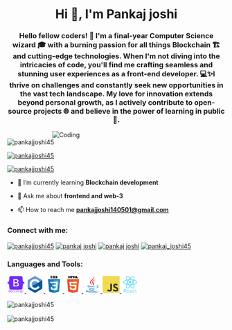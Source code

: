 <h1 align="center">Hi 👋, I'm Pankaj joshi</h1>
<h3 align="center">Hello fellow coders! 👋 I'm a final-year Computer Science wizard 🎓 with a burning passion for all things Blockchain 🏗️ and cutting-edge technologies. When I'm not diving into the intricacies of code, you'll find me crafting seamless and stunning user experiences as a front-end developer. 💻✨I thrive on challenges and constantly seek new opportunities in the vast tech landscape. My love for innovation extends beyond personal growth, as I actively contribute to open-source projects 🌐 and believe in the power of learning in public 📢.</h3>
<img align="right" alt="Coding" width="400" src="https://cdn.dribbble.com/users/730703/screenshots/6581243/avento.gif">

<p align="left"> <img src="https://komarev.com/ghpvc/?username=pankajjoshi45&label=Profile%20views&color=0e75b6&style=flat" alt="pankajjoshi45" /> </p>

<p align="left"> <a href="https://github.com/ryo-ma/github-profile-trophy"><img src="https://github-profile-trophy.vercel.app/?username=pankajjoshi45" alt="pankajjoshi45" /></a> </p>

<p align="left"> <a href="https://twitter.com/pankajjoshi45" target="blank"><img src="https://img.shields.io/twitter/follow/pankajjoshi45?logo=twitter&style=for-the-badge" alt="pankajjoshi45" /></a> </p>

- 🌱 I’m currently learning **Blockchain development**

- 💬 Ask me about **frontend and web-3**

- 📫 How to reach me **pankajjoshi140501@gmail.com**

<h3 align="left">Connect with me:</h3>
<p align="left">
<a href="https://twitter.com/pankajjoshi45" target="blank"><img align="center" src="https://raw.githubusercontent.com/rahuldkjain/github-profile-readme-generator/master/src/images/icons/Social/twitter.svg" alt="pankajjoshi45" height="30" width="40" /></a>
<a href="https://linkedin.com/in/pankaj joshi" target="blank"><img align="center" src="https://raw.githubusercontent.com/rahuldkjain/github-profile-readme-generator/master/src/images/icons/Social/linked-in-alt.svg" alt="pankaj joshi" height="30" width="40" /></a>
<a href="https://fb.com/pankaj joshi" target="blank"><img align="center" src="https://raw.githubusercontent.com/rahuldkjain/github-profile-readme-generator/master/src/images/icons/Social/facebook.svg" alt="pankaj joshi" height="30" width="40" /></a>
<a href="https://instagram.com/pankaj_joshi45" target="blank"><img align="center" src="https://raw.githubusercontent.com/rahuldkjain/github-profile-readme-generator/master/src/images/icons/Social/instagram.svg" alt="pankaj_joshi45" height="30" width="40" /></a>
</p>

<h3 align="left">Languages and Tools:</h3>
<p align="left"> <a href="https://getbootstrap.com" target="_blank" rel="noreferrer"> <img src="https://raw.githubusercontent.com/devicons/devicon/master/icons/bootstrap/bootstrap-plain-wordmark.svg" alt="bootstrap" width="40" height="40"/> </a> <a href="https://www.cprogramming.com/" target="_blank" rel="noreferrer"> <img src="https://raw.githubusercontent.com/devicons/devicon/master/icons/c/c-original.svg" alt="c" width="40" height="40"/> </a> <a href="https://www.w3schools.com/css/" target="_blank" rel="noreferrer"> <img src="https://raw.githubusercontent.com/devicons/devicon/master/icons/css3/css3-original-wordmark.svg" alt="css3" width="40" height="40"/> </a> <a href="https://www.w3.org/html/" target="_blank" rel="noreferrer"> <img src="https://raw.githubusercontent.com/devicons/devicon/master/icons/html5/html5-original-wordmark.svg" alt="html5" width="40" height="40"/> </a> <a href="https://www.java.com" target="_blank" rel="noreferrer"> <img src="https://raw.githubusercontent.com/devicons/devicon/master/icons/java/java-original.svg" alt="java" width="40" height="40"/> </a> <a href="https://developer.mozilla.org/en-US/docs/Web/JavaScript" target="_blank" rel="noreferrer"> <img src="https://raw.githubusercontent.com/devicons/devicon/master/icons/javascript/javascript-original.svg" alt="javascript" width="40" height="40"/> </a> <a href="https://reactjs.org/" target="_blank" rel="noreferrer"> <img src="https://raw.githubusercontent.com/devicons/devicon/master/icons/react/react-original-wordmark.svg" alt="react" width="40" height="40"/> </a> </p>

<p><img align="center" src="https://github-readme-stats.vercel.app/api/top-langs?username=pankajjoshi45&show_icons=true&locale=en&layout=compact" alt="pankajjoshi45" /></p>

<p><img align="center" src="https://github-readme-streak-stats.herokuapp.com/?user=pankajjoshi45&" alt="pankajjoshi45" /></p>
